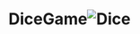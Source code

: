 # DiceGame![Dice](https://github.com/Bash77/DiceGame/assets/72501356/f1113550-b774-49cf-931c-90c88ccaadcd)

